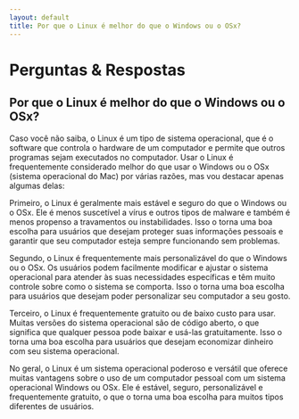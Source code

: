 ```yaml
---
layout: default
title: Por que o Linux é melhor do que o Windows ou o OSx?
---
```


# Perguntas & Respostas

## Por que o Linux é melhor do que o Windows ou o OSx?

Caso você não saiba, o Linux é um tipo de sistema operacional, que é o software que controla o hardware de um computador e permite que outros programas sejam executados no computador. Usar o Linux é frequentemente considerado melhor do que usar o Windows ou o OSx (sistema operacional do Mac) por várias razões, mas vou destacar apenas algumas delas:

Primeiro, o Linux é geralmente mais estável e seguro do que o Windows ou o OSx. Ele é menos suscetível a vírus e outros tipos de malware e também é menos propenso a travamentos ou instabilidades. Isso o torna uma boa escolha para usuários que desejam proteger suas informações pessoais e garantir que seu computador esteja sempre funcionando sem problemas.

Segundo, o Linux é frequentemente mais personalizável do que o Windows ou o OSx. Os usuários podem facilmente modificar e ajustar o sistema operacional para atender às suas necessidades específicas e têm muito controle sobre como o sistema se comporta. Isso o torna uma boa escolha para usuários que desejam poder personalizar seu computador a seu gosto.

Terceiro, o Linux é frequentemente gratuito ou de baixo custo para usar. Muitas versões do sistema operacional são de código aberto, o que significa que qualquer pessoa pode baixar e usá-las gratuitamente. Isso o torna uma boa escolha para usuários que desejam economizar dinheiro com seu sistema operacional.

No geral, o Linux é um sistema operacional poderoso e versátil que oferece muitas vantagens sobre o uso de um computador pessoal com um sistema operacional Windows ou OSx. Ele é estável, seguro, personalizável e frequentemente gratuito, o que o torna uma boa escolha para muitos tipos diferentes de usuários.
